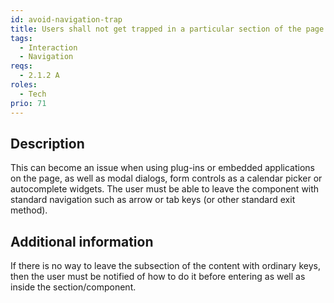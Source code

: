 ```yaml
---
id: avoid-navigation-trap
title: Users shall not get trapped in a particular section of the page or in a component while navigating with a keyboard
tags:
  - Interaction
  - Navigation
reqs:
  - 2.1.2 A
roles:
  - Tech
prio: 71
---
```


## Description

This can become an issue when using plug-ins or embedded applications on the page, as well as modal dialogs, form controls as a calendar picker or autocomplete widgets. The user must be able to leave the component with standard navigation such as arrow or tab keys (or other standard exit method).

## Additional information

If there is no way to leave the subsection of the content with ordinary keys, then the user must be notified of how to do it before entering as well as inside the section/component.
